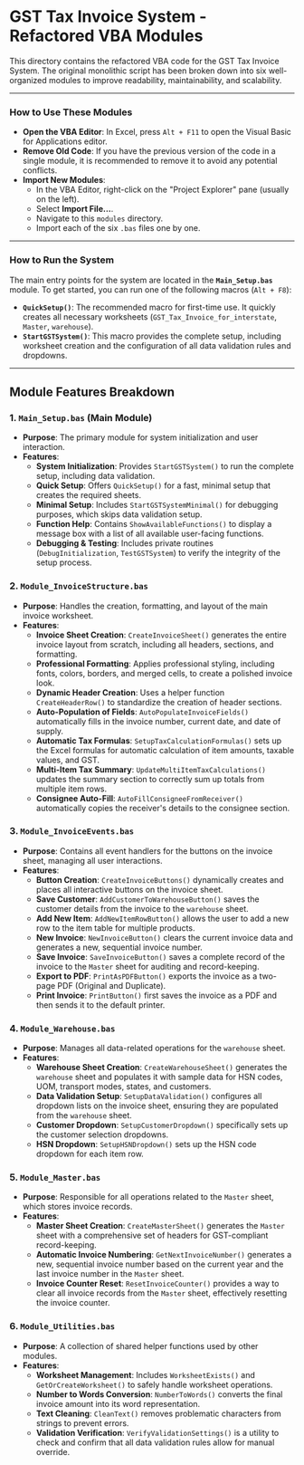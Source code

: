 # GST Tax Invoice System - Refactored VBA Modules

This directory contains the refactored VBA code for the GST Tax Invoice System. The original monolithic script has been broken down into six well-organized modules to improve readability, maintainability, and scalability.

---

### How to Use These Modules

*   **Open the VBA Editor**: In Excel, press `Alt + F11` to open the Visual Basic for Applications editor.
*   **Remove Old Code**: If you have the previous version of the code in a single module, it is recommended to remove it to avoid any potential conflicts.
*   **Import New Modules**:
    *   In the VBA Editor, right-click on the "Project Explorer" pane (usually on the left).
    *   Select **Import File...**.
    *   Navigate to this `modules` directory.
    *   Import each of the six `.bas` files one by one.

---

### How to Run the System

The main entry points for the system are located in the **`Main_Setup.bas`** module. To get started, you can run one of the following macros (`Alt + F8`):

*   **`QuickSetup()`**: The recommended macro for first-time use. It quickly creates all necessary worksheets (`GST_Tax_Invoice_for_interstate`, `Master`, `warehouse`).
*   **`StartGSTSystem()`**: This macro provides the complete setup, including worksheet creation and the configuration of all data validation rules and dropdowns.

---

## Module Features Breakdown

### 1. `Main_Setup.bas` (Main Module)

*   **Purpose**: The primary module for system initialization and user interaction.
*   **Features**:
    *   **System Initialization**: Provides `StartGSTSystem()` to run the complete setup, including data validation.
    *   **Quick Setup**: Offers `QuickSetup()` for a fast, minimal setup that creates the required sheets.
    *   **Minimal Setup**: Includes `StartGSTSystemMinimal()` for debugging purposes, which skips data validation setup.
    *   **Function Help**: Contains `ShowAvailableFunctions()` to display a message box with a list of all available user-facing functions.
    *   **Debugging & Testing**: Includes private routines (`DebugInitialization`, `TestGSTSystem`) to verify the integrity of the setup process.

### 2. `Module_InvoiceStructure.bas`

*   **Purpose**: Handles the creation, formatting, and layout of the main invoice worksheet.
*   **Features**:
    *   **Invoice Sheet Creation**: `CreateInvoiceSheet()` generates the entire invoice layout from scratch, including all headers, sections, and formatting.
    *   **Professional Formatting**: Applies professional styling, including fonts, colors, borders, and merged cells, to create a polished invoice look.
    *   **Dynamic Header Creation**: Uses a helper function `CreateHeaderRow()` to standardize the creation of header sections.
    *   **Auto-Population of Fields**: `AutoPopulateInvoiceFields()` automatically fills in the invoice number, current date, and date of supply.
    *   **Automatic Tax Formulas**: `SetupTaxCalculationFormulas()` sets up the Excel formulas for automatic calculation of item amounts, taxable values, and GST.
    *   **Multi-Item Tax Summary**: `UpdateMultiItemTaxCalculations()` updates the summary section to correctly sum up totals from multiple item rows.
    *   **Consignee Auto-Fill**: `AutoFillConsigneeFromReceiver()` automatically copies the receiver's details to the consignee section.

### 3. `Module_InvoiceEvents.bas`

*   **Purpose**: Contains all event handlers for the buttons on the invoice sheet, managing all user interactions.
*   **Features**:
    *   **Button Creation**: `CreateInvoiceButtons()` dynamically creates and places all interactive buttons on the invoice sheet.
    *   **Save Customer**: `AddCustomerToWarehouseButton()` saves the customer details from the invoice to the `warehouse` sheet.
    *   **Add New Item**: `AddNewItemRowButton()` allows the user to add a new row to the item table for multiple products.
    *   **New Invoice**: `NewInvoiceButton()` clears the current invoice data and generates a new, sequential invoice number.
    *   **Save Invoice**: `SaveInvoiceButton()` saves a complete record of the invoice to the `Master` sheet for auditing and record-keeping.
    *   **Export to PDF**: `PrintAsPDFButton()` exports the invoice as a two-page PDF (Original and Duplicate).
    *   **Print Invoice**: `PrintButton()` first saves the invoice as a PDF and then sends it to the default printer.

### 4. `Module_Warehouse.bas`

*   **Purpose**: Manages all data-related operations for the `warehouse` sheet.
*   **Features**:
    *   **Warehouse Sheet Creation**: `CreateWarehouseSheet()` generates the `warehouse` sheet and populates it with sample data for HSN codes, UOM, transport modes, states, and customers.
    *   **Data Validation Setup**: `SetupDataValidation()` configures all dropdown lists on the invoice sheet, ensuring they are populated from the `warehouse` sheet.
    *   **Customer Dropdown**: `SetupCustomerDropdown()` specifically sets up the customer selection dropdowns.
    *   **HSN Dropdown**: `SetupHSNDropdown()` sets up the HSN code dropdown for each item row.

### 5. `Module_Master.bas`

*   **Purpose**: Responsible for all operations related to the `Master` sheet, which stores invoice records.
*   **Features**:
    *   **Master Sheet Creation**: `CreateMasterSheet()` generates the `Master` sheet with a comprehensive set of headers for GST-compliant record-keeping.
    *   **Automatic Invoice Numbering**: `GetNextInvoiceNumber()` generates a new, sequential invoice number based on the current year and the last invoice number in the `Master` sheet.
    *   **Invoice Counter Reset**: `ResetInvoiceCounter()` provides a way to clear all invoice records from the `Master` sheet, effectively resetting the invoice counter.

### 6. `Module_Utilities.bas`

*   **Purpose**: A collection of shared helper functions used by other modules.
*   **Features**:
    *   **Worksheet Management**: Includes `WorksheetExists()` and `GetOrCreateWorksheet()` to safely handle worksheet operations.
    *   **Number to Words Conversion**: `NumberToWords()` converts the final invoice amount into its word representation.
    *   **Text Cleaning**: `CleanText()` removes problematic characters from strings to prevent errors.
    *   **Validation Verification**: `VerifyValidationSettings()` is a utility to check and confirm that all data validation rules allow for manual override.